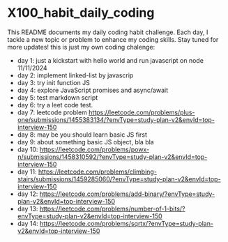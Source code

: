 # X100_habit_daily_coding
This README documents my daily coding habit challenge. Each day, I tackle a new topic or problem to enhance my coding skills. Stay tuned for more updates!
this is just my own coding chalenge:
- day 1: just a kickstart with hello world and run javascript on node 11/11/2024
- day 2: implement linked-list by javascrip
- day 3: try init function JS
- day 4: explore JavaScript promises and async/await
- day 5: test markdown script
- day 6: try a leet code test.
- day 7: leetcode problem https://leetcode.com/problems/plus-one/submissions/1455383134/?envType=study-plan-v2&envId=top-interview-150
- day 8: may be you should learn basic JS first
- day 9: about something basic JS object, bla bla
- day 10: https://leetcode.com/problems/powx-n/submissions/1458310592/?envType=study-plan-v2&envId=top-interview-150
- day 11: https://leetcode.com/problems/climbing-stairs/submissions/1459285060/?envType=study-plan-v2&envId=top-interview-150
- day 12: https://leetcode.com/problems/add-binary/?envType=study-plan-v2&envId=top-interview-150
- day 13: https://leetcode.com/problems/number-of-1-bits/?envType=study-plan-v2&envId=top-interview-150
- day 14: https://leetcode.com/problems/sqrtx/?envType=study-plan-v2&envId=top-interview-150